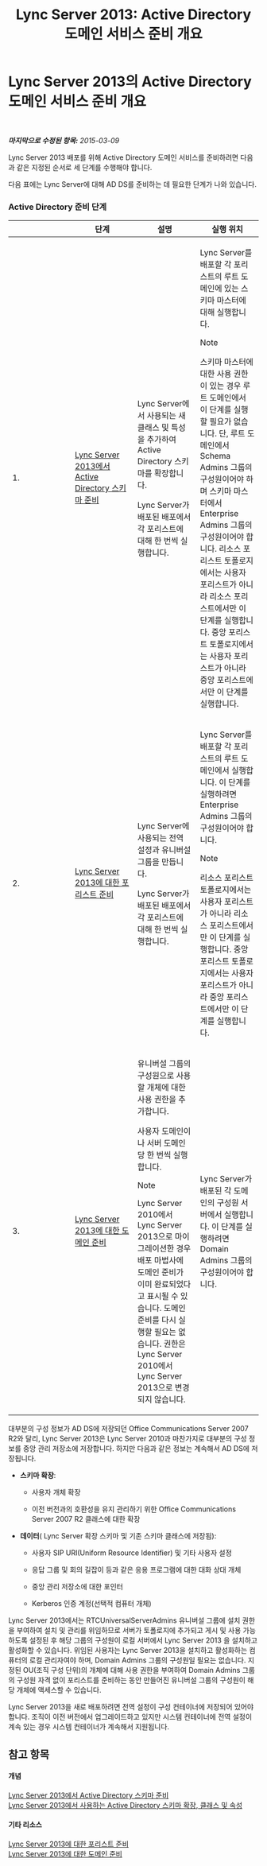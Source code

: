 ﻿---
title: 'Lync Server 2013: Active Directory 도메인 서비스 준비 개요'
TOCTitle: Active Directory 도메인 서비스 준비 개요
ms:assetid: cdd2a652-6a0d-4728-9950-3fcaa7a80066
ms:mtpsurl: https://technet.microsoft.com/ko-kr/library/Gg398869(v=OCS.15)
ms:contentKeyID: 49305063
ms.date: 08/24/2015
mtps_version: v=OCS.15
ms.translationtype: HT
---

# Lync Server 2013의 Active Directory 도메인 서비스 준비 개요

 

_**마지막으로 수정된 항목:** 2015-03-09_

Lync Server 2013 배포를 위해 Active Directory 도메인 서비스를 준비하려면 다음과 같은 지정된 순서로 세 단계를 수행해야 합니다.

다음 표에는 Lync Server에 대해 AD DS를 준비하는 데 필요한 단계가 나와 있습니다.

### Active Directory 준비 단계

<table>
<colgroup>
<col style="width: 25%" />
<col style="width: 25%" />
<col style="width: 25%" />
<col style="width: 25%" />
</colgroup>
<thead>
<tr class="header">
<th></th>
<th>단계</th>
<th>설명</th>
<th>실행 위치</th>
</tr>
</thead>
<tbody>
<tr class="odd">
<td><p>1.</p></td>
<td><p><a href="lync-server-2013-preparing-the-active-directory-schema.md">Lync Server 2013에서 Active Directory 스키마 준비</a></p></td>
<td><p>Lync Server에서 사용되는 새 클래스 및 특성을 추가하여 Active Directory 스키마를 확장합니다.</p>
<p>Lync Server가 배포된 배포에서 각 포리스트에 대해 한 번씩 실행합니다.</p></td>
<td><p>Lync Server를 배포할 각 포리스트의 루트 도메인에 있는 스키마 마스터에 대해 실행합니다.</p>


> [!NOTE]
> 스키마 마스터에 대한 사용 권한이 있는 경우 루트 도메인에서 이 단계를 실행할 필요가 없습니다. 단, 루트 도메인에서 Schema Admins 그룹의 구성원이어야 하며 스키마 마스터에서 Enterprise Admins 그룹의 구성원이어야 합니다. 리소스 포리스트 토폴로지에서는 사용자 포리스트가 아니라 리소스 포리스트에서만 이 단계를 실행합니다. 중앙 포리스트 토폴로지에서는 사용자 포리스트가 아니라 중앙 포리스트에서만 이 단계를 실행합니다.


</td>
</tr>
<tr class="even">
<td><p>2.</p></td>
<td><p><a href="lync-server-2013-preparing-the-forest.md">Lync Server 2013에 대한 포리스트 준비</a></p></td>
<td><p>Lync Server에 사용되는 전역 설정과 유니버설 그룹을 만듭니다.</p>
<p>Lync Server가 배포된 배포에서 각 포리스트에 대해 한 번씩 실행합니다.</p></td>
<td><p>Lync Server를 배포할 각 포리스트의 루트 도메인에서 실행합니다. 이 단계를 실행하려면 Enterprise Admins 그룹의 구성원이어야 합니다.</p>


> [!NOTE]
> 리소스 포리스트 토폴로지에서는 사용자 포리스트가 아니라 리소스 포리스트에서만 이 단계를 실행합니다. 중앙 포리스트 토폴로지에서는 사용자 포리스트가 아니라 중앙 포리스트에서만 이 단계를 실행합니다.


</td>
</tr>
<tr class="odd">
<td><p>3.</p></td>
<td><p><a href="lync-server-2013-preparing-domains.md">Lync Server 2013에 대한 도메인 준비</a></p></td>
<td><p>유니버설 그룹의 구성원으로 사용할 개체에 대한 사용 권한을 추가합니다.</p>
<p>사용자 도메인이나 서버 도메인당 한 번씩 실행합니다.</p>


> [!NOTE]
> Lync Server 2010에서 Lync Server 2013으로 마이그레이션한 경우 배포 마법사에 도메인 준비가 이미 완료되었다고 표시될 수 있습니다. 도메인 준비를 다시 실행할 필요는 없습니다. 권한은 Lync Server 2010에서 Lync Server 2013으로 변경되지 않습니다.


</td>
<td><p>Lync Server가 배포된 각 도메인의 구성원 서버에서 실행합니다. 이 단계를 실행하려면 Domain Admins 그룹의 구성원이어야 합니다.</p></td>
</tr>
</tbody>
</table>


대부분의 구성 정보가 AD DS에 저장되던 Office Communications Server 2007 R2와 달리, Lync Server 2013은 Lync Server 2010과 마찬가지로 대부분의 구성 정보를 중앙 관리 저장소에 저장합니다. 하지만 다음과 같은 정보는 계속해서 AD DS에 저장됩니다.

  - **스키마 확장**:
    
      - 사용자 개체 확장
    
      - 이전 버전과의 호환성을 유지 관리하기 위한 Office Communications Server 2007 R2 클래스에 대한 확장

<!-- end list -->

  - **데이터**( Lync Server 확장 스키마 및 기존 스키마 클래스에 저장됨):
    
      - 사용자 SIP URI(Uniform Resource Identifier) 및 기타 사용자 설정
    
      - 응답 그룹 및 회의 길잡이 등과 같은 응용 프로그램에 대한 대화 상대 개체
    
      - 중앙 관리 저장소에 대한 포인터
    
      - Kerberos 인증 계정(선택적 컴퓨터 개체)

Lync Server 2013에서는 RTCUniversalServerAdmins 유니버설 그룹에 설치 권한을 부여하여 설치 및 관리를 위임하므로 서버가 토폴로지에 추가되고 게시 및 사용 가능하도록 설정된 후 해당 그룹의 구성원이 로컬 서버에서 Lync Server 2013 을 설치하고 활성화할 수 있습니다. 위임된 사용자는 Lync Server 2013을 설치하고 활성화하는 컴퓨터의 로컬 관리자여야 하며, Domain Admins 그룹의 구성원일 필요는 없습니다. 지정된 OU(조직 구성 단위)의 개체에 대해 사용 권한을 부여하여 Domain Admins 그룹의 구성원 자격 없이 포리스트를 준비하는 동안 만들어진 유니버설 그룹의 구성원이 해당 개체에 액세스할 수 있습니다.

Lync Server 2013을 새로 배포하려면 전역 설정이 구성 컨테이너에 저장되어 있어야 합니다. 조직이 이전 버전에서 업그레이드하고 있지만 시스템 컨테이너에 전역 설정이 계속 있는 경우 시스템 컨테이너가 계속해서 지원됩니다.

## 참고 항목

#### 개념

[Lync Server 2013에서 Active Directory 스키마 준비](lync-server-2013-preparing-the-active-directory-schema.md)  
[Lync Server 2013에서 사용하는 Active Directory 스키마 확장, 클래스 및 속성](lync-server-2013-active-directory-schema-extensions-classes-and-attributes-used-by-lync-server.md)  

#### 기타 리소스

[Lync Server 2013에 대한 포리스트 준비](lync-server-2013-preparing-the-forest.md)  
[Lync Server 2013에 대한 도메인 준비](lync-server-2013-preparing-domains.md)

